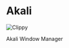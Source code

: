 # Akali
![Clippy](https://github.com/Stridsvagn69420/Akali/actions/workflows/cargo-clippy.yml/badge.svg?branch=master)

Akali Window Manager
